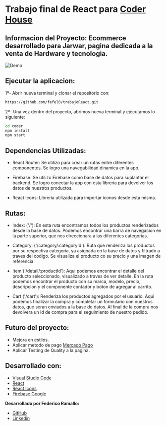 # Trabajo final de React para [Coder House](https://www.coderhouse.com/)

## Informacion del Proyecto: Ecommerce desarrollado para Jarwar, pagina dedicada a la venta de Hardware y tecnologia.

![Demo](https://imgkub.com/images/2022/03/23/ezgif.com-gif-maker.gif)

## Ejecutar la aplicacion: 
1º- Abrir nueva terminal y clonar el repositorio con:
```sh
https://github.com/fefel0/trabajoReact.git
```
2º- Una vez dentro del proyecto, abrimos nueva terminal y ejecutamos lo siguiente:
```sh
cd coder
npm install
npm start
```
## Dependencias Utilizadas:
- React Router: Se utilizo para crear un rutas entre diferentes componentes. Se logro una navegabilidad dinamica en la app.

- Firebase: Se utilizo Firebase como base de datos para suplantar el backend. Se logro conectar la app con esta libreria para devolver los datos de nuestros productos.

- React Icons: Libreria utilizada para importar iconos desde esta misma. 

## Rutas:
- Index: ('/'): En esta ruta encontramos todos los productos renderizados desde la base de datos. Podemos encontrar una barra de navegacion en la parte superior, que nos direccionara a las diferentes categorias.

- Category: ('/category/:categoryId'): Ruta que renderiza los productos por su respectiva categoria, ya asignada en la base de datos y filtrado a traves del codigo. Se visualiza el producto co su precio y una imagen de referencia. 

- Item ('/detail/:productId'): Aqui podemos encontrar el detalle del producto seleccionado, visualizado a traves de ver detalle. En la ruta podemos encontrar el producto con su marca, modelo, precio, descripcion y el componente contador y boton de agregar al carrito.

- Cart ('/cart'): Renderiza los productos agregados por el usuario. Aqui podemos finalizar la compra y completar un formulario con nuestros datos, que seran enviados a la base de datos. Al final de la compra nos devolvera un id de compra para el seguimiento de nuestro pedido.

## Futuro del proyecto:
- Mejora en estilos.
- Aplicar metodo de pago [Mercado Pago](https://www.mercadopago.com.ar/developers/es/developer-program/checkout-pro)
- Aplicar Testing de Quality a la pagina.


## Desarrollado con:
- [Visual Studio Code](https://code.visualstudio.com/)
- [React](https://es.reactjs.org/)
- [React Icons](https://react-icons.github.io/react-icons/)
- [Firebase Google](https://firebase.google.com/)

**Desarrollado por Federico Ramallo:**
- [GitHub](https://github.com/fefel0)
- [Linkedin](https://www.linkedin.com/in/federico-ramallo-705704218/)

